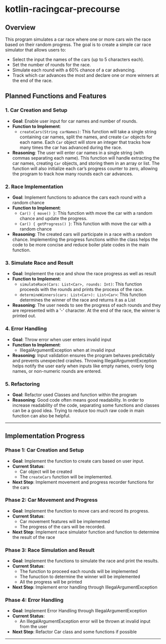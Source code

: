 # kotlin-racingcar-precourse


## Overview

This program simulates a car race where one or more cars win the race based on their random progress. The goal is to create a simple car race simulator that allows users to:
- Select the input the names of the cars (up to 5 characters each).
- Set the number of rounds for the race.
- Simulate each round with a 60% chance of a car advancing.
- Track which car advances the most and declare one or more winners at the end of the race.

## Planned Functions and Features

### 1. **Car Creation and Setup**
   - **Goal**: Enable user input for car names and number of rounds.
   - **Function to Implement**:
     - `createCars(String carNames)`: This function will take a single string containing car names, split the names, and create `Car` objects for each name. Each `Car` object will store an integer that tracks how many times the car has advanced during the race.
   - **Reasoning**: The user will enter car names in a single string (with commas separating each name). This function will handle extracting the car names, creating `Car` objects, and storing them in an array or list. The function will also initialize each car’s progress counter to zero, allowing the program to track how many rounds each car advances.

### 2. **Race Implementation**
   - **Goal**: Implement functions to advance the cars each round with a random chance
   - **Function to Implement**:
     - `Car() { move() }`: This function with move the car with a random chance and update the progress.
     - `Car() { getProgress() }`: This function with move the car with a random chance
   - **Reasoning**: The created cars will participate in a race with a random chance. Implementing the progress functions within the class helps the code to be more concise and reduce boiler plate codes in the main function.

### 3. **Simulate Race and Result**
   - **Goal**: Implement the race and show the race progress as well as result
   - **Function to Implement**:
     - `simulateRace(Cars: List<Car>, rounds: Int)`: This function proceeds with the rounds and prints the process of the race.
     - `determineWinners(cars: List<Car>): List<Car>`: This function determines the winner of the race and returns it as a List 
   - **Reasoning**: The user needs to see the progress of each rounds and they are represented with a '-' character. At the end of the race, the winner is printed out.

### 4. **Error Handling**
   - **Goal**: Throw error when user enters invalid input
   - **Function to Implement**:
     - IllegalArgumentException when at invalid input
   - **Reasoning**: Input validation ensures the program behaves predictably and prevents unexpected crashes. Throwing IllegalArgumentException helps notify the user early when inputs like empty names, overly long names, or non-numeric rounds are entered.

### 5. **Refactoring**
   - **Goal**: Refactor used Classes and function within the program
   - **Reasoning**: Good code often means good readability. In order to increase readability of the code, separating some functions and classes can be a good idea. Trying to reduce too much raw code in main function can also be helpful.
---

## Implementation Progress

### Phase 1: **Car Creation and Setup**
   - **Goal**: Implement the function to create cars based on user input.
   - **Current Status**:
     - Car object will be created
     - The `createCars` function will be implemented.
   - **Next Step**: Implement movement and progress recorder functions for the cars

### Phase 2: **Car Movement and Progress**
   - **Goal**: Implement the function to move cars and record its progress.
   - **Current Status**:
     - Car movement features will be implemented
     - The progress of the cars will be recorded.
   - **Next Step**: Implement race simulator function and function to determine the result of the race

### Phase 3: **Race Simulation and Result**
   - **Goal**: Implement the functions to simulate the race and print the results.
   - **Current Status**:
     - The function to proceed each rounds will be implemented
     - The funuction to determine the winner will be implemented
     - All the progress will be printed
   - **Next Step**: Implement error handling through IllegalArgumentException

### Phase 4: **Error Handling**
   - **Goal**: Implement Error Handling through IllegalArgumentException
   - **Current Status**:
     - An IllegalArgumentException error will be thrown at invalid input from the user
   - **Next Step**: Refactor Car class and some functions if possible
---
